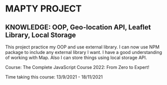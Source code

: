 # MAPTY PROJECT

## KNOWLEDGE: OOP, Geo-location API, Leaflet Library, Local Storage

This project practice my OOP and use external library. I can now use NPM package to include any external library I want. I have a good understanding of working with Map. Also I can store things using local storage API.

Course: The Complete JavaScript Course 2022: From Zero to Expert!

Time taking this course: 13/9/2021 - 18/11/2021
